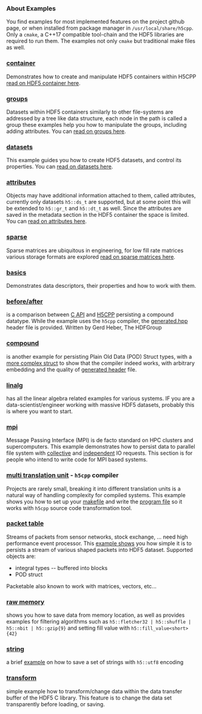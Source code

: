 ### About Examples
You find examples for most implemented features on the project github page, or when installed from package manager in `/usr/local/share/h5cpp`. Only a `cmake`, a C++17 compatible tool-chain and the HDF5 libraries are required to run them. The examples not only `cmake` but traditional make files as well.

### [container][11]
Demonstrates how to create and manipulate HDF5 containers within H5CPP
 [read on HDF5 container here][104].

### [groups][10]
Datasets within HDF5 containers similarly to other file-systems are addressed by a tree like data structure, each node in the path is called a group these examples help you how to manipulate the groups, including adding attributes.
You can [read on groups here][102].

### [datasets][10]
This example guides you how to create HDF5 datasets, and control its properties. You can [read on datasets here][103].

### [attributes][10]
Objects may have additional information attached to them, called attributes, currently only datasets `h5::ds_t` are supported, but at some point this will be extended to `h5::gr_t` and `h5::dt_t` as well. Since the attributes are saved in the metadata section in the HDF5 container the space is limited. You can [read on attributes here][101].

### [sparse][11]
Sparse matrices are ubiquitous in engineering, for low fill rate matrices various storage formats are explored
[read on sparse matrices here][105].


### [basics][11]
Demonstrates data descriptors, their properties and how to work with them.

### [before/after][12]
is a comparison between [C API][13] and [H5CPP][14] persisting a compound datatype. While the example uses the `h5cpp` compiler, the [generated.hpp][15] header file is provided. Written by Gerd Heber, The HDFGroup


### [compound][16]
is another example for persisting Plain Old Data (POD) Struct types, with a [more complex struct][17] to show that the compiler indeed works, with arbitrary embedding and the quality of [generated header][18] file.

### [linalg][19]
has all the linear algebra related examples for various systems. IF you are a data-scientist/engineer working with massive HDF5 datasets, probably this is where you want to start.

### [mpi][20]
Message Passing Interface (MPI) is de facto standard on HPC clusters and supercomputers. This example demonstrates how to persist data to parallel file system with [collective][21] and [independent][22] IO requests. This section is for people who intend to write code for MPI based systems.

### [multi translation unit][23] - `h5cpp` compiler
Projects are rarely small, breaking it into different translation units is a natural way of handling complexity for compiled systems. This example shows you how to set up your [makefile][24] and write the [program file][25] so it works with `h5cpp` source code transformation tool.


### [packet table][26]
Streams of packets from sensor networks, stock exchange, ... need high performance event processor. This [example shows][27] you how simple it is to persists a stream of various shaped packets into HDF5 dataset. Supported objects are:

* integral types -- buffered into blocks
* POD struct 

Packetable also known to work with matrices, vectors, etc...

### [raw memory][28]
shows you how to save data from memory location, as well as provides examples for filtering algorithms such as
`h5::fletcher32 | h5::shuffle | h5::nbit | h5::gzip{9}` and setting fill value with `h5::fill_value<short>{42}`


### [string][29]
a brief [example][30] on how to save a set of strings with `h5::utf8` encoding


### [transform][31]
simple example how to transform/change data within the data transfer buffer of the HDF5 C library. This feature is 
to change the data set transparently before loading, or saving.

[10]: https://github.com/steven-varga/h5cpp/tree/master/examples/attributes
[11]: https://github.com/steven-varga/h5cpp/tree/master/examples/basics
[12]: https://github.com/steven-varga/h5cpp/tree/master/examples/before-after
[13]: https://github.com/steven-varga/h5cpp/blob/master/examples/before-after/compound.c
[14]: https://github.com/steven-varga/h5cpp/blob/master/examples/before-after/compound.cpp
[15]: https://github.com/steven-varga/h5cpp/blob/master/examples/before-after/generated.h
[16]: https://github.com/steven-varga/h5cpp/tree/master/examples/compound
[17]: https://github.com/steven-varga/h5cpp/blob/master/examples/compound/struct.h
[18]: https://github.com/steven-varga/h5cpp/blob/master/examples/compound/generated.h
[19]: https://github.com/steven-varga/h5cpp/tree/master/examples/linalg
[20]: https://github.com/steven-varga/h5cpp/tree/master/examples/mpi
[21]: https://github.com/steven-varga/h5cpp/blob/master/examples/mpi/collective.cpp
[22]: https://github.com/steven-varga/h5cpp/blob/master/examples/mpi/independent.cpp
[23]: https://github.com/steven-varga/h5cpp/tree/master/examples/multi-tu
[24]: https://github.com/steven-varga/h5cpp/blob/master/examples/multi-tu/Makefile
[25]: https://github.com/steven-varga/h5cpp/blob/master/examples/multi-tu/tu_01.cpp
[26]: https://github.com/steven-varga/h5cpp/tree/master/examples/packet-table
[27]: https://github.com/steven-varga/h5cpp/blob/master/examples/packet-table/packettable.cpp
[28]: https://github.com/steven-varga/h5cpp/tree/master/examples/raw_memory
[29]: https://github.com/steven-varga/h5cpp/blob/master/examples/string
[30]: https://github.com/steven-varga/h5cpp/blob/master/examples/string/string.cpp
[31]: https://github.com/steven-varga/h5cpp/tree/master/examples/transform
[32]: https://github.com/steven-varga/h5cpp/blob/master/examples/transform/transform.cpp




[101]: examples/attributes.md 
[102]: examples/groups.md 
[103]: examples/datasets.md 
[104]: examples/container.md 
[105]: examples/sparse-matrix.md 
